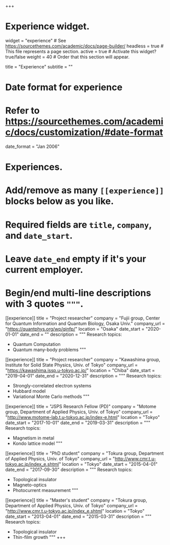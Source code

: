 +++
# Experience widget.
widget = "experience"  # See https://sourcethemes.com/academic/docs/page-builder/
headless = true  # This file represents a page section.
active = true  # Activate this widget? true/false
weight = 40  # Order that this section will appear.

title = "Experience"
subtitle = ""

# Date format for experience
#   Refer to https://sourcethemes.com/academic/docs/customization/#date-format
date_format = "Jan 2006"

# Experiences.
#   Add/remove as many `[[experience]]` blocks below as you like.
#   Required fields are `title`, `company`, and `date_start`.
#   Leave `date_end` empty if it's your current employer.
#   Begin/end multi-line descriptions with 3 quotes `"""`.
[[experience]]
  title = "Project researcher"
  company = "Fujii group, Center for Quantum Information and Quantum Biology, Osaka Univ."
  company_url = "https://quantphys.org/wp/qinfp/"
  location = "Osaka"
  date_start = "2020-01-01"
  date_end = ""
  description = """
  Research topics:
  * Quantum Computation
  * Quantum many-body problems
  """

[[experience]]
  title = "Project researcher"
  company = "Kawashima group, Institute for Solid State Physics, Univ. of Tokyo"
  company_url = "https://kawashima.issp.u-tokyo.ac.jp/"
  location = "Chiba"
  date_start = "2019-04-01"
  date_end = "2020-12-31"
  description = """
  Research topics:
  * Strongly-correlated electron systems
  * Hubbard model
  * Variational Monte Carlo methods
  """

[[experience]]
  title = "JSPS Research Fellow (PD)"
  company = "Motome group, Department of Applied Physics, Univ. of Tokyo"
  company_url = "http://www.motome-lab.t.u-tokyo.ac.jp/index-e.html"
  location = "Tokyo"
  date_start = "2017-10-01"
  date_end = "2019-03-31"
  description = """
  Research topics:
  * Magnetism in metal
  * Kondo lattice model
  """

[[experience]]
  title = "PhD student"
  company = "Tokura group, Department of Applied Physics, Univ. of Tokyo"
  company_url = "http://www.cmr.t.u-tokyo.ac.jp/index_e.shtml"
  location = "Tokyo"
  date_start = "2015-04-01"
  date_end = "2017-09-30"
  description = """
  Research topics:
  * Topological insulator
  * Magneto-optics
  * Photocurrent measurement
  """

[[experience]]
  title = "Master's student"
  company = "Tokura group, Department of Applied Physics, Univ. of Tokyo"
  company_url = "http://www.cmr.t.u-tokyo.ac.jp/index_e.shtml"
  location = "Tokyo"
  date_start = "2013-04-01"
  date_end = "2015-03-31"
  description = """
  Research topics:
  * Topological insulator
  * Thin-film growth
  """
+++
